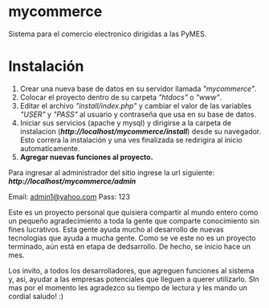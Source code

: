 # mycommerce
Sistema para el comercio electronico dirigidas a las PyMES.

# Instalación
1. Crear una nueva base de datos en su servidor llamada <i>"mycommerce"</i>.
2. Colocar el proyecto dentro de su carpeta <i>"htdocs"</i> o <i>"www"</i>.
3. Editar el archivo <i>"install/index.php"</i> y cambiar el valor de las variables <i>"USER"</i> y <i>"PASS"</i> al usuario y contraseña que usa en su base de datos.
4. Iniciar sus servicios (apache y mysql) y dirigirse a la carpeta de instalacion (<i><b>http://localhost/mycommerce/install</b></i>) desde su navegador. Esto correra la instalación y una ves finalizada se redirigira al inicio automaticamente. 
5. <b> Agregar nuevas funciones al proyecto.</b>

Para ingresar al administrador del sitio ingrese la url siguiente: <b><i>http://localhost/mycommerce/admin</i></b>

Email: admin1@yahoo.com
Pass: 123


Este es un proyecto personal que quisiera compartir al mundo entero como un pequeño agradecimiento a toda la gente que comparte conocimiento sin fines lucrativos. Esta gente ayuda mucho al desarrollo de nuevas tecnologias que ayuda a mucha gente. Como se ve este no es un proyecto terminado, aún está en etapa de dedsarrollo. De hecho, se inicio hace un mes. 

Los invito, a todos los desarrolladores, que agreguen funciones al sistema y, asi, ayudar a las empresas potenciales que lleguen a querer utilizarlo. SIn mas por el momento les agradezco su tiempo de lectura y les mando un cordial saludo! :)
